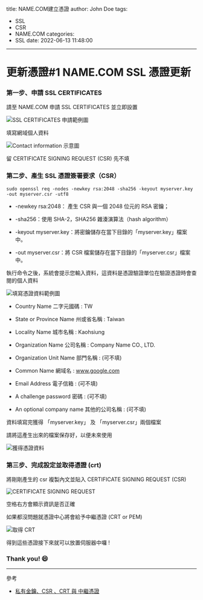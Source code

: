 title: NAME.COM建立憑證
author: John Doe
tags:
  - SSL
  - CSR
  - NAME.COM
categories:
  - SSL
date: 2022-06-13 11:48:00
---
# 更新憑證#1 NAME.COM SSL 憑證更新

### 第一步、申請 SSL CERTIFICATES 

請至 NAME.COM 申請 SSL CERTIFICATES 並立即設置

![SSL CERTIFICATES 申請範例圖](1655101790321.jpg)

填寫網域個人資料

![Contact information 示意圖](1655101880682.jpg)

留 CERTIFICATE SIGNING REQUEST (CSR) 先不填


### 第二步、產生 SSL 憑證簽署要求（CSR）

```Linux=
sudo openssl req -nodes -newkey rsa:2048 -sha256 -keyout myserver.key -out myserver.csr -utf8
```

* -newkey rsa:2048： 產生 CSR 與一個 2048 位元的 RSA 密鑰；

* -sha256：使用 SHA-2，SHA256 雜湊演算法（hash algorithm）

* -keyout myserver.key：將密鑰儲存在當下目錄的「myserver.key」檔案中。

* -out myserver.csr：將 CSR 檔案儲存在當下目錄的「myserver.csr」檔案中。

執行命令之後，系統會提示您輸入資料，這資料是憑證驗證單位在驗證憑證時會查閱的個人資料

![填寫憑證資料範例圖](1655109081353.jpg)

* Country Name 二字元國碼 : TW

* State or Province Name 州或省名稱 : Taiwan

* Locality Name 城市名稱 : Kaohsiung

* Organization Name 公司名稱 : Company Name CO., LTD.

* Organization Unit Name 部門名稱 : (可不填)

* Common Name 網域名 : www.google.com

* Email Address 電子信箱 : (可不填)

* A challenge password 密碼 : (可不填)

* An optional company name 其他的公司名稱 : (可不填)

資料填寫完獲得 「myserver.key」 及 「myserver.csr」兩個檔案

請將這產生出來的檔案保存好，以便未來使用

![獲得憑證資料](1655110345826.jpg)

### 第三步、完成設定並取得憑證 (crt)

將剛剛產生的 csr 複製內文並貼入 CERTIFICATE SIGNING REQUEST (CSR)

![CERTIFICATE SIGNING REQUEST](1655111563482.jpg)

空格右方會顯示資訊是否正確

如果都沒問題就憑證中心將會給予中繼憑證 (CRT or PEM)

![取得 CRT](1655111920824.jpg)


得到這些憑證接下來就可以放置伺服器中囉 !


### Thank you! :smile:
---

參考

- [私有金鑰、CSR 、CRT 與 中繼憑證](https://haway.30cm.gg/ssl-key-csr-crt-pem/)